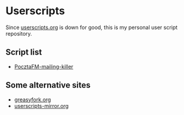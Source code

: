 Userscripts
===========

Since [userscripts.org](http://userscripts.org/) is down for good,
this is my personal user script repository.


Script list
-----------

* [PocztaFM-mailing-killer](https://raw.githubusercontent.com/Arkq/userscripts/master/scripts/PocztaFM-mailing-killer.user.js)


Some alternative sites
----------------------

* [greasyfork.org](https://greasyfork.org/)
* [userscripts-mirror.org](http://userscripts-mirror.org/)
